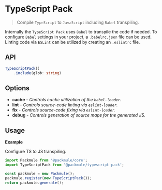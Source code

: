 # TypeScript Pack
> Compile `TypeScript` to `JavaScript` including `Babel` transpiling.

Internally the `TypeScript Pack` uses `Babel` to transpile the code if needed.
To configure `Babel` settings in your project, a `.babelrc.json` file can be used.
Linting code via `ESLint` can be utilized by creating an `.eslintrc` file.

## API
```ts
TypeScriptPack()
    .include(glob: string)
```

## Options
* **cache** - *Controls cache utilization of the `babel-loader`.*
* **lint** - *Controls source-code linting via `eslint-loader`.*
* **fix** - *Controls source-code fixing via `eslint-loader`.*
* **debug** - *Controls generation of source maps for the generated JS.*

## Usage

**Example**

Configure TS to JS transpiling.

```ts
import Packmule from '@packmule/core';
import TypeScriptPack from '@packmule/typescript-pack';

const packmule = new Packmule();
packmule.register(new TypeScriptPack());
return packmule.generate();
```
